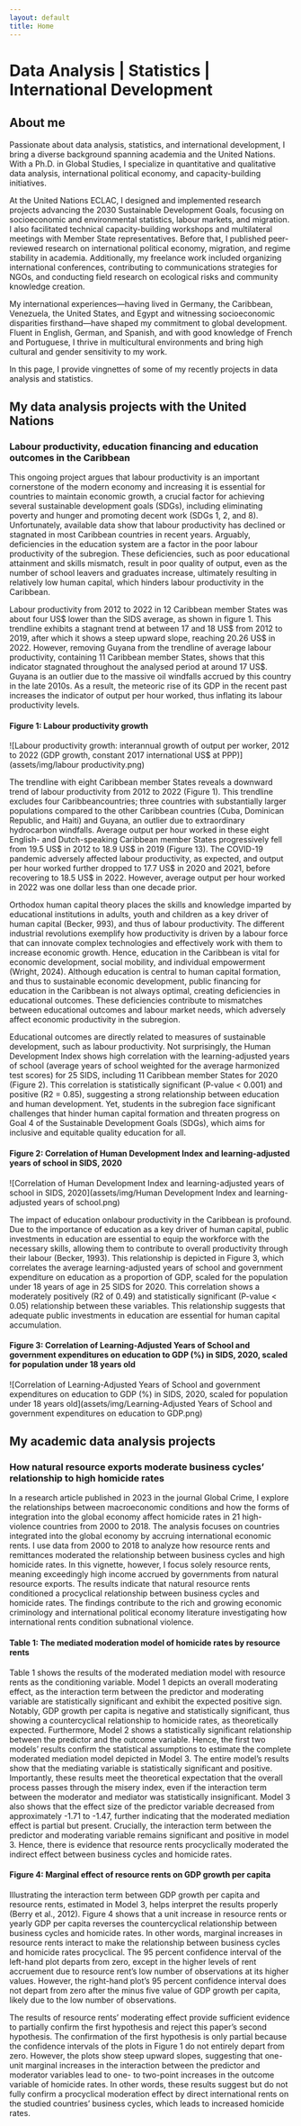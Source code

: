 ```yaml
---
layout: default
title: Home
---
```


# Data Analysis | Statistics | International Development

## About me
Passionate about data analysis, statistics, and international development, I bring a diverse background spanning academia and the United Nations. With a Ph.D. in Global Studies, I specialize in quantitative and qualitative data analysis, international political economy, and capacity-building initiatives.

At the United Nations ECLAC, I designed and implemented research projects advancing the 2030 Sustainable Development Goals, focusing on socioeconomic and environmental statistics, labour markets, and migration. I also facilitated technical capacity-building workshops and multilateral meetings with Member State representatives. Before that, I published peer-reviewed research on international political economy, migration, and regime stability in academia. Additionally, my freelance work included organizing international conferences, contributing to communications strategies for NGOs, and conducting field research on ecological risks and community knowledge creation.

My international experiences—having lived in Germany, the Caribbean, Venezuela, the United States, and Egypt and witnessing socioeconomic disparities firsthand—have shaped my commitment to global development. Fluent in English, German, and Spanish, and with good knowledge of French and Portuguese, I thrive in multicultural environments and bring high cultural and gender sensitivity to my work.

In this page, I provide vingnettes of some of my recently projects in data analysis and statistics.

##  My data analysis projects with the United Nations

### Labour productivity, education financing and education outcomes in the Caribbean

This ongoing project argues that labour productivity is an important cornerstone of the modern economy and increasing it is essential for countries to maintain economic growth, a crucial factor for achieving several sustainable development goals (SDGs), including eliminating poverty and hunger and promoting decent work (SDGs 1, 2, and 8). Unfortunately, available data show that labour productivity has declined or stagnated in most Caribbean countries in recent years. Arguably, deficiencies in the education system are a factor in the poor labour productivity of the subregion. These deficiencies, such as poor educational attainment and skills mismatch, result in poor quality of output, even as the number of school leavers and graduates increase, ultimately resulting in relatively low human capital, which hinders labour productivity in the Caribbean.

Labour productivity from 2012 to 2022 in 12 Caribbean member States was about four US$ lower than the SIDS average, as shown in figure 1. This trendline exhibits a stagnant trend at between 17 and 18 US$ from 2012 to 2019, after which it shows a steep upward slope, reaching 20.26 US$ in 2022. However, removing Guyana from the trendline of average labour productivity, containing 11 Caribbean member States, shows that this indicator stagnated throughout the analysed period at around 17 US$. Guyana is an outlier due to the massive oil windfalls accrued by this country in the late 2010s. As a result, the meteoric rise of its GDP in the recent past increases the indicator of output per hour worked, thus inflating its labour productivity levels.

#### Figure 1: Labour productivity growth
![Labour productivity growth: interannual growth of output per worker, 2012 to 2022 (GDP growth, constant 2017 international US$ at PPP)](assets/img/labour productivity.png)

The trendline with eight Caribbean member States reveals a downward trend of labour productivity from 2012 to 2022 (Figure 1). This trendline excludes four Caribbeancountries; three countries with substantially larger populations compared to the other Caribbean countries (Cuba, Dominican Republic, and Haiti) and Guyana, an outlier due to extraordinary hydrocarbon windfalls. Average output per hour worked in these eight English- and Dutch-speaking Caribbean member States progressively fell from 19.5 US$ in 2012 to 18.9 US$ in 2019 (Figure 13). The COVID-19 pandemic adversely affected labour productivity, as expected, and output per hour worked further dropped to 17.7 US$ in 2020 and 2021, before recovering to 18.5 US$ in 2022. However, average output per hour worked in 2022 was one dollar less than one decade prior.

Orthodox human capital theory places the skills and knowledge imparted by educational institutions in adults, youth and children as a key driver of human capital (Becker, 993), and thus of labour productivity. The different industrial revolutions exemplify how productivity is driven by a labour force that can innovate complex technologies and effectively work with them to increase economic growth. Hence, education in the Caribbean is vital for economic development, social mobility, and individual empowerment (Wright, 2024). Although education is central to human capital formation, and thus to sustainable economic development, public financing for education in the Caribbean is not always optimal, creating deficiencies in educational outcomes. These deficiencies contribute to mismatches between educational outcomes and labour market needs, which adversely affect economic productivity in the subregion.
   
Educational outcomes are directly related to measures of sustainable development, such as labour productivity. Not surprisingly, the Human Development Index shows high correlation with the learning-adjusted years of school (average years of school weighted for the average harmonized test scores) for 25 SIDS, including 11 Caribbean member States for 2020 (Figure 2). This correlation is statistically significant (P-value < 0.001) and positive (R2 = 0.85), suggesting a strong relationship between education and human development. Yet, students in the subregion face significant challenges that hinder human capital formation and threaten progress on Goal 4 of the Sustainable Development Goals (SDGs), which aims for inclusive and equitable quality education for all. 

#### Figure 2: Correlation of Human Development Index and learning-adjusted years of school in SIDS, 2020
![Correlation of Human Development Index and learning-adjusted years of school in SIDS, 2020](assets/img/Human Development Index and learning-adjusted years of school.png)

The impact of education onlabour productivity in the Caribbean is profound. Due to the importance of education as a key driver of human capital, public investments in education are essential to equip the workforce with the necessary skills, allowing them to contribute to overall productivity through their labour (Becker, 1993). This relationship is depicted in Figure 3, which correlates the average learning-adjusted years of school and government expenditure on education as a proportion of GDP, scaled for the population under 18 years of age in 25 SIDS for 2020. This correlation shows a moderately positively (R2 of 0.49) and statistically significant (P-value < 0.05) relationship between these variables. This relationship suggests that adequate public investments in education are essential for human capital accumulation.

#### Figure 3: Correlation of Learning-Adjusted Years of School and government expenditures on education to GDP (%) in SIDS, 2020, scaled for population under 18 years old
![Correlation of Learning-Adjusted Years of School and government expenditures on education to GDP (%) in SIDS, 2020, scaled for population under 18 years old](assets/img/Learning-Adjusted Years of School and government expenditures on education to GDP.png)

##  My academic data analysis projects

### How natural resource exports moderate business cycles’ relationship to high homicide rates

In a research article published in 2023 in the journal Global Crime, I explore the relationships between macroeconomic conditions and how the forms of integration into the global economy affect homicide rates in 21 high-violence countries from 2000 to 2018. The analysis focuses on countries integrated into the global economy by accruing international economic rents. I use data from 2000 to 2018 to analyze how resource rents and remittances moderated the relationship between business cycles and high homicide rates. In this vignette, however, I focus solely resource rents, meaning exceedingly high income accrued by governments from natural resource exports. The results indicate that natural resource rents conditioned a procyclical relationship between business cycles and homicide rates. The findings contribute to the rich and growing economic criminology and international political economy literature investigating how international rents condition subnational violence. 

#### Table 1: The mediated moderation model of homicide rates by resource rents

Table 1 shows the results of the moderated mediation model with resource rents as the conditioning variable. Model 1 depicts an overall moderating effect, as the interaction term between the predictor and moderating variable are statistically significant and exhibit the expected positive sign. Notably, GDP growth per capita is negative and statistically significant, thus showing a countercyclical relationship to homicide rates, as theoretically expected. Furthermore, Model 2 shows a statistically significant relationship between the predictor and the outcome variable. Hence, the first two models’ results confirm the statistical assumptions to estimate the complete moderated mediation model depicted in Model 3. The entire model’s results show that the mediating variable is statistically significant and positive. Importantly, these results meet the theoretical expectation that the overall process passes through the misery index, even if the interaction term between the moderator and mediator was statistically insignificant. Model 3 also shows that the effect size of the predictor variable decreased from approximately -1.71 to -1.47, further indicating that the moderated mediation effect is partial but present. Crucially, the interaction term between the predictor and moderating variable remains significant and positive in model 3. Hence, there is evidence that resource rents procyclically moderated the indirect effect between business cycles and homicide rates.

#### Figure 4: Marginal effect of resource rents on GDP growth per capita

Illustrating the interaction term between GDP growth per capita and resource rents, estimated in Model 3, helps interpret the results properly (Berry et al., 2012). Figure 4 shows that a unit increase in resource rents or yearly GDP per capita reverses the countercyclical relationship between business cycles and homicide rates. In other words, marginal increases in resource rents interact to make the relationship between business cycles and homicide rates procyclical. The 95 percent confidence interval of the left-hand plot departs from zero, except in the higher levels of rent accruement due to resource rent’s low number of observations at its higher values. However, the right-hand plot’s 95 percent confidence interval does not depart from zero after the minus five value of GDP growth per capita, likely due to the low number of observations.

The results of resource rents’ moderating effect provide sufficient evidence to partially confirm the first hypothesis and reject this paper’s second hypothesis. The confirmation of the first hypothesis is only partial because the confidence intervals of the plots in Figure 1 do not entirely depart from zero. However, the plots show steep upward slopes, suggesting that one-unit marginal increases in the interaction between the predictor and moderator variables lead to one- to two-point increases in the outcome variable of homicide rates. In other words, these results suggest but do not fully confirm a procyclical moderation effect by direct international rents on the studied countries’ business cycles, which leads to increased homicide rates. 


